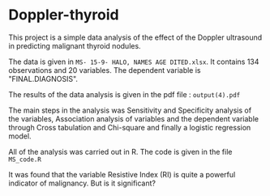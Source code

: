 # Doppler-thyroid

This project is a simple data analysis of the effect of the Doppler ultrasound in predicting malignant thyroid nodules. 

The data is given in `MS- 15-9- HALO, NAMES AGE DITED.xlsx`.
It contains 134 observations and 20 variables. The dependent variable is "FINAL.DIAGNOSIS".

The results of the data analysis is given in the pdf file : `output(4).pdf`

The main steps in the analysis was Sensitivity and Specificity analysis of the variables, Association analysis of variables and the dependent variable through Cross tabulation and Chi-square and finally a logistic regression model. 

All of the analysis was carried out in R. The code is given in the file `MS_code.R` 

It was found that the variable Resistive Index (RI) is quite a powerful indicator of malignancy. But is it significant?
